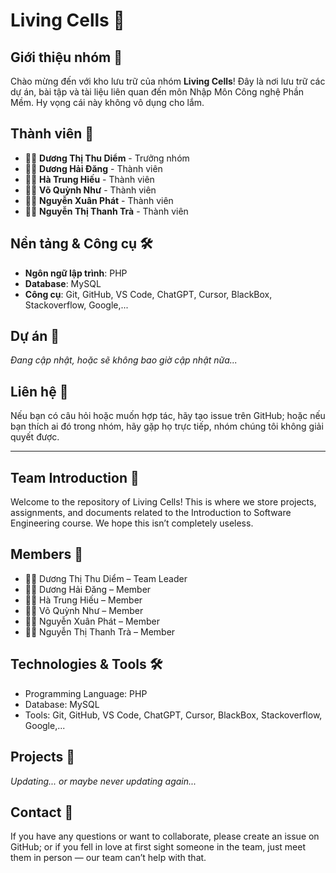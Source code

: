 # Living Cells 🧬

## Giới thiệu nhóm 🚀
Chào mừng đến với kho lưu trữ của nhóm **Living Cells**! 
Đây là nơi lưu trữ các dự án, bài tập và tài liệu liên quan đến môn Nhập Môn Công nghệ Phần Mềm. Hy vọng cái này không vô dụng cho lắm.


## Thành viên 👥
- 🧑‍💻 **Dương Thị Thu Diểm** - Trưởng nhóm
- 🧑‍💻 **Dương Hải Đăng** - Thành viên
- 🧑‍💻 **Hà Trung Hiếu** - Thành viên
- 🧑‍💻 **Võ Quỳnh Như** - Thành viên
- 🧑‍💻 **Nguyễn Xuân Phát** - Thành viên
- 🧑‍💻 **Nguyễn Thị Thanh Trà** - Thành viên

## Nền tảng & Công cụ 🛠️
- **Ngôn ngữ lập trình**: PHP 
- **Database**: MySQL
- **Công cụ**: Git, GitHub, VS Code, ChatGPT, Cursor, BlackBox, Stackoverflow, Google,... 

## Dự án 📂
_Đang cập nhật, hoặc sẽ không bao giờ cập nhật nữa..._

## Liên hệ 📧
Nếu bạn có câu hỏi hoặc muốn hợp tác, hãy tạo issue trên GitHub; hoặc nếu bạn thích ai đó trong nhóm, hãy gặp họ trực tiếp, nhóm chúng tôi không giải quyết được.

------------------------------------------------
## Team Introduction 🚀

Welcome to the repository of Living Cells!
This is where we store projects, assignments, and documents related to the Introduction to Software Engineering course. We hope this isn’t completely useless.

## Members 👥
- 🧑‍💻 Dương Thị Thu Diểm – Team Leader
- 🧑‍💻 Dương Hải Đăng – Member
- 🧑‍💻 Hà Trung Hiếu – Member
- 🧑‍💻 Võ Quỳnh Như – Member
- 🧑‍💻 Nguyễn Xuân Phát – Member
- 🧑‍💻 Nguyễn Thị Thanh Trà – Member

## Technologies & Tools 🛠️
- Programming Language: PHP
- Database: MySQL
- Tools: Git, GitHub, VS Code, ChatGPT, Cursor, BlackBox, Stackoverflow, Google,...

## Projects 📂
_Updating... or maybe never updating again..._

## Contact 📧
If you have any questions or want to collaborate, please create an issue on GitHub; or if you fell in love at first sight someone in the team, just meet them in person — our team can’t help with that.


